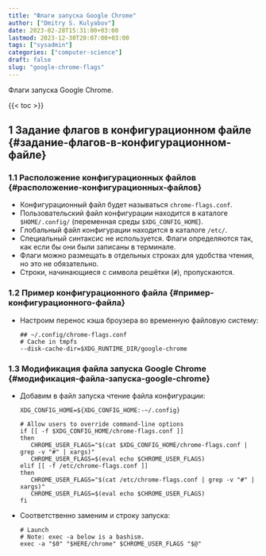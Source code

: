 ```yaml
---
title: "Флаги запуска Google Chrome"
author: ["Dmitry S. Kulyabov"]
date: 2023-02-28T15:31:00+03:00
lastmod: 2023-12-30T20:07:00+03:00
tags: ["sysadmin"]
categories: ["computer-science"]
draft: false
slug: "google-chrome-flags"
---
```


Флаги запуска Google Chrome.

<!--more-->

{{< toc >}}


## <span class="section-num">1</span> Задание флагов в конфигурационном файле {#задание-флагов-в-конфигурационном-файле}


### <span class="section-num">1.1</span> Расположение конфигурационных файлов {#расположение-конфигурационных-файлов}

-   Конфигурационный файл будет называться `chrome-flags.conf`.
-   Пользовательский файл конфигурации находится в каталоге `$HOME/.config/` (переменная среды `$XDG_CONFIG_HOME`).
-   Глобальный файл конфигурации находится в каталоге `/etc/`.
-   Специальный синтаксис не используется. Флаги определяются так, как если бы они были записаны в терминале.
-   Флаги можно размещать в отдельных строках для удобства чтения, но это не обязательно.
-   Строки, начинающиеся с символа решётки (`#`), пропускаются.


### <span class="section-num">1.2</span> Пример конфигурационного файла {#пример-конфигурационного-файла}

-   Настроим перенос кэша броузера во временную файловую систему:
    ```conf-unix
    ## ~/.config/chrome-flags.conf
    # Cache in tmpfs
    --disk-cache-dir=$XDG_RUNTIME_DIR/google-chrome
    ```


### <span class="section-num">1.3</span> Модификация файла запуска Google Chrome {#модификация-файла-запуска-google-chrome}

-   Добавим в файл запуска чтение файла конфигурации:
    ```shell
    XDG_CONFIG_HOME=${XDG_CONFIG_HOME:-~/.config}

    # Allow users to override command-line options
    if [[ -f $XDG_CONFIG_HOME/chrome-flags.conf ]]
    then
       CHROME_USER_FLAGS="$(cat $XDG_CONFIG_HOME/chrome-flags.conf | grep -v "#" | xargs)"
       CHROME_USER_FLAGS=$(eval echo $CHROME_USER_FLAGS)
    elif [[ -f /etc/chrome-flags.conf ]]
    then
       CHROME_USER_FLAGS="$(cat /etc/chrome-flags.conf | grep -v "#" | xargs)"
       CHROME_USER_FLAGS=$(eval echo $CHROME_USER_FLAGS)
    fi
    ```
-   Соответственно заменим и строку запуска:
    ```shell
    # Launch
    # Note: exec -a below is a bashism.
    exec -a "$0" "$HERE/chrome" $CHROME_USER_FLAGS "$@"
    ```
